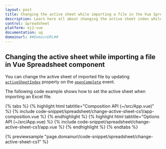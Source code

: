 ```yaml
---
layout: post
title: Changing the active sheet while importing a file in the Vue Spreadsheet component | Syncfusion
description: Learn here all about changing the active sheet index while importing a file in Syncfusion Vue Spreadsheet component of Syncfusion Essential JS 2 and more.
control: Spreadsheet 
platform: ej2-vue
documentation: ug
domainurl: ##DomainURL##
---
```


## Changing the active sheet while importing a file in Vue Spreadsheet component

You can change the active sheet of imported file by updating [`activeSheetIndex`](https://ej2.syncfusion.com/vue/documentation/api/spreadsheet/#activesheetindex) property on the [`openComplete`](https://ej2.syncfusion.com/vue/documentation/api/spreadsheet/#opencomplete) event.

The following code example shows how to set the active sheet when importing an Excel file.

{% tabs %}
{% highlight html tabtitle="Composition API (~/src/App.vue)" %}
{% include code-snippet/spreadsheet/change-active-sheet-cs1/app-composition.vue %}
{% endhighlight %}
{% highlight html tabtitle="Options API (~/src/App.vue) %}
{% include code-snippet/spreadsheet/change-active-sheet-cs1/app.vue %}
{% endhighlight %}
{% endtabs %}
        
{% previewsample "page.domainurl/code-snippet/spreadsheet/change-active-sheet-cs1" %}